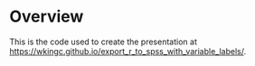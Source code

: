 # Overview

This is the code used to create the presentation at <a href="https://wkingc.github.io/export_r_to_spss_with_variable_labels/" target="_blank">https://wkingc.github.io/export_r_to_spss_with_variable_labels/</a>.